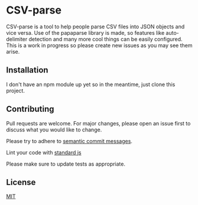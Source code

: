 # CSV-parse

CSV-parse is a tool to help people parse CSV files into JSON objects and vice versa.  Use of the papaparse library is made, so features like auto-delimiter detection and many more cool things can be easily configured.  This is a work in progress so please create new issues as you may see them arise.

## Installation

I don't have an npm module up yet so in the meantime, just clone this project.

## Contributing
Pull requests are welcome. For major changes, please open an issue first to discuss what you would like to change.

Please try to adhere to [semantic commit messages](https://seesparkbox.com/foundry/semantic_commit_messages).

Lint your code with [standard js](https://standardjs.com/)

Please make sure to update tests as appropriate.

## License
[MIT](https://choosealicense.com/licenses/mit/)